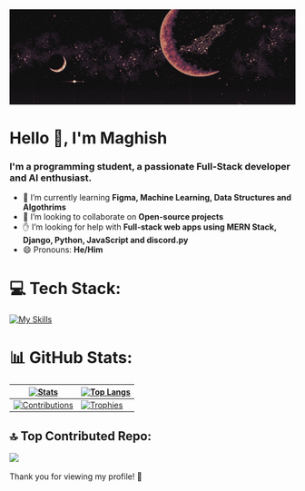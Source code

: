 <img src="./peakpx7.jpg">

<h1 align="start">Hello 👋, I'm Maghish</h1>
<h3 align="start">I'm a programming student, a passionate Full-Stack developer and AI enthusiast.</h3>

- 🌱 I’m currently learning **Figma, Machine Learning, Data Structures and Algothrims**
- 🤝 I’m looking to collaborate on **Open-source projects**
- ✋ I’m looking for help with **Full-stack web apps using MERN Stack, Django, Python, JavaScript and discord.py**
- 😄 Pronouns: **He/Him**

 
# 💻 Tech Stack:
[![My Skills](https://skillicons.dev/icons?i=py,django,mongodb,express,react,nodejs,typescript,next,firebase,vite,tailwind,html,css,js,graphql,vercel,md,vscode,git,docker&theme=dark)](https://skillicons.dev)

# 📊 GitHub Stats:
| <a href="#Maghish-stats"><picture><source srcset="https://github-readme-stats-git-masterrstaa-rickstaa.vercel.app/api?username=Maghish&theme=dracula&text_bold=false&hide_border=true&bg_color=00000000&show_icons=true&hide=issues,contribs&count_private=true&include_all_commits=true" media="(prefers-color-scheme: dark)" /><source srcset="https://github-readme-stats-git-masterrstaa-rickstaa.vercel.app/api?username=Maghish&theme=buefy&show_icons=true&hide_border=true&text_bold=false&hide=issues,contribs&count_private=true&include_all_commits=true&bg_color=00000000" media="(prefers-color-scheme: light), (prefers-color-scheme: no-preference)" /><img src="https://github-readme-stats-git-masterrstaa-rickstaa.vercel.app/api?username=Maghish&theme=buefy&show_icons=true&hide_border=true&text_bold=false&hide=issues,contribs&count_private=true&include_all_commits=true&bg_color=00000000" alt="Stats" /></picture></a> | <a href="#Maghish-stats"><picture><source srcset="https://github-readme-stats-git-masterrstaa-rickstaa.vercel.app/api/top-langs/?username=Maghish&layout=compact&theme=dracula&text_bold=false&hide_border=true&bg_color=00000000" media="(prefers-color-scheme: dark)" /><source srcset="https://github-readme-stats-git-masterrstaa-rickstaa.vercel.app/api/top-langs/?username=Maghish&layout=compact&theme=buefy&text_bold=false&hide_border=true&bg_color=00000000" media="(prefers-color-scheme: light), (prefers-color-scheme: no-preference)" /><img src="https://github-readme-stats-git-masterrstaa-rickstaa.vercel.app/api/top-langs/?username=Maghish&layout=compact&theme=buefy&text_bold=false&hide_border=true" alt="Top Langs" /></picture></a> |
| ------------- | ------------- |
| <a href="#Maghish-stats"><picture><source srcset="https://github-readme-streak-stats.herokuapp.com?user=Maghish&theme=dracula&border_radius=0&background=FFFFFF00&border=30363D&stroke=30363D&hide_border=true" media="(prefers-color-scheme: dark)" /><source srcset="https://github-readme-streak-stats.herokuapp.com?user=Maghish&theme=buefy&border_radius=0&background=FFFFFF00&border=D0D7DE&stroke=D0D7DE&hide_border=true" media="(prefers-color-scheme: light), (prefers-color-scheme: no-preference)" /><img src="https://github-readme-streak-stats.herokuapp.com?user=Maghish&theme=buefy&border_radius=0&background=FFFFFF00&border=D0D7DE&stroke=D0D7DE&hide_border=true" alt="Contributions" /></picture></a> | <a href="#Maghish-stats">![Trophies](https://github-profile-trophy.vercel.app/?username=Maghish&theme=dark_lover&row=2&column=3&rank=SECRET,SSS,SS,S,AAA,AA,A,B,C&no-frame=true&margin-w=6&margin-h=6&no-bg=true)</a> |


## 🔝 Top Contributed Repo:
![](https://github-contributor-stats.vercel.app/api?username=Maghish&limit=5&theme=dracula&bg_color=00000000&combine_all_yearly_contributions=true&hide_border=true)

Thank you for viewing my profile! 👋
